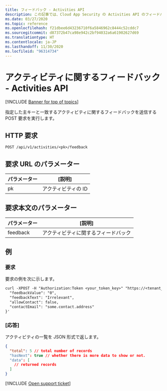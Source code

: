 ```yaml
---
title: フィードバック - Activities API
description: この記事では、Cloud App Security の Activities API のフィードバック要求について説明します。
ms.date: 03/27/2020
ms.topic: reference
ms.openlocfilehash: f21dbee6d43236710f6a5846962c8444c52cddc7
ms.sourcegitcommit: d87372b47ca98e942c2bf94032a6a61902627d69
ms.translationtype: HT
ms.contentlocale: ja-JP
ms.lasthandoff: 11/30/2020
ms.locfileid: "96314734"
---
```

# <a name="feedback-on-activity---activities-api"></a>アクティビティに関するフィードバック - Activities API

[!INCLUDE [Banner for top of topics](includes/banner.md)]

指定した主キーと一致するアクティビティに関するフィードバックを送信する POST 要求を実行します。

## <a name="http-request"></a>HTTP 要求

```rest
POST /api/v1/activities/<pk>/feedback
```

## <a name="request-url-parameters"></a>要求 URL のパラメーター

| パラメーター | [説明] |
| --- | --- |
| pk | アクティビティの ID |

## <a name="request-body-parameters"></a>要求本文のパラメーター

| パラメーター | [説明] |
| --- | --- |
| feedback | アクティビティに関するフィードバック |

## <a name="example"></a>例

### <a name="request"></a>要求

要求の例を次に示します。

```rest
curl -XPOST -H "Authorization:Token <your_token_key>" "https://<tenant_id>.<tenant_region>.contoso.com/api/v1/activities/<pk>/feedback" -d '{
  "feedbackValue": "0",
  "feedbackText": "Irrelevant",
  "allowContact": false,
  "contactEmail": "some.contact.address"
}'
```

### <a name="response"></a>[応答]

アクティビティの一覧を JSON 形式で返します。

```json
{
  "total": 5 // total number of records
  "hasNext": true // whether there is more data to show or not.
  "data": [
    // returned records
  ]
}
```

[!INCLUDE [Open support ticket](includes/support.md)]
